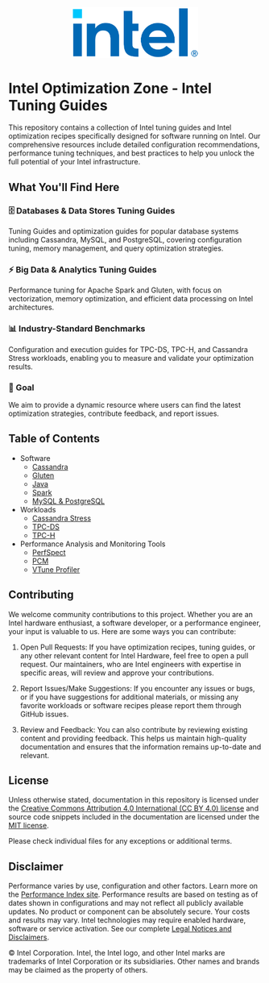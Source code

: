 <p align="center">
  <img src="images/logo-classicblue-800px.png?raw=true" alt="Intel Logo" width="250"/>
</p>

# Intel Optimization Zone - Intel Tuning Guides

This repository contains a collection of Intel tuning guides and Intel optimization recipes specifically designed for software running on Intel. Our comprehensive resources include detailed configuration recommendations, performance tuning techniques, and best practices to help you unlock the full potential of your Intel infrastructure.

## What You'll Find Here

### 🗄️ Databases & Data Stores Tuning Guides

Tuning Guides and optimization guides for popular database systems including Cassandra, MySQL, and PostgreSQL, covering configuration tuning, memory management, and query optimization strategies.

### ⚡ Big Data & Analytics Tuning Guides

Performance tuning for Apache Spark and Gluten, with focus on vectorization, memory optimization, and efficient data processing on Intel architectures.

### 📊 Industry-Standard Benchmarks

Configuration and execution guides for TPC-DS, TPC-H, and Cassandra Stress workloads, enabling you to measure and validate your optimization results.

### 🚀 Goal

We aim to provide a dynamic resource where users can find the latest optimization strategies, contribute feedback, and report issues.

## Table of Contents

- Software
  - [Cassandra](software/cassandra/README.md)
  - [Gluten](software/gluten/README.md)
  - [Java](software/java/README.md)
  - [Spark](software/spark/README.md)
  - [MySQL & PostgreSQL](software/mysql-postgresql/README.md)
- Workloads
  - [Cassandra Stress](workloads/cassandra-stress/README.md)
  - [TPC-DS](workloads/tpc-ds/README.md)
  - [TPC-H](workloads/tpc-h/README.md)
- Performance Analysis and Monitoring Tools
  - [PerfSpect](tools/perfspect/README.md)
  - [PCM](tools/pcm/README.md)
  - [VTune Profiler](tools/vtune/README.md)

## Contributing

We welcome community contributions to this project. Whether you are an Intel
hardware enthusiast, a software developer, or a performance engineer, your
input is valuable to us. Here are some ways you can contribute:

1. Open Pull Requests: If you have optimization recipes, tuning guides, or any
other relevant content for Intel Hardware, feel free to open a pull request.
Our maintainers, who are Intel engineers with expertise in specific areas, will
review and approve your contributions.

2. Report Issues/Make Suggestions: If you encounter any issues or bugs, or if
you have suggestions for additional materials, or missing any favorite
workloads or software recipes please report them through GitHub issues.

3. Review and Feedback: You can also contribute by reviewing existing content
and providing feedback. This helps us maintain high-quality documentation and
ensures that the information remains up-to-date and relevant.

## License

Unless otherwise stated, documentation in this repository is licensed under
the [Creative Commons Attribution 4.0 International (CC BY 4.0) license](LICENSES/CC-BY-4.0.txt)
and source code snippets included in the documentation are licensed under
the [MIT license](/LICENSE/MIT.txt).

Please check individual files for any exceptions or additional terms.

## Disclaimer

Performance varies by use, configuration and other factors. Learn more on the [Performance Index site](https://edc.intel.com/content/www/us/en/products/performance/benchmarks/overview/). Performance results are based on testing as of dates shown in configurations and may not reflect all publicly available updates. No product or component can be absolutely secure. Your costs and results may vary. Intel technologies may require enabled hardware, software or service activation. See our complete [Legal Notices and Disclaimers](https://www.intel.com/LegalNoticesAndDisclaimers).

© Intel Corporation.  Intel, the Intel logo, and other Intel marks are trademarks of Intel Corporation or its subsidiaries.  Other names and brands may be claimed as the property of others.
